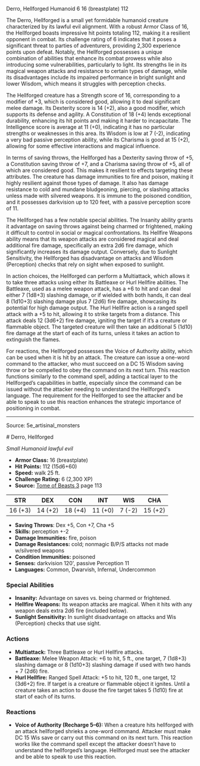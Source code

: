 <MonsterName/>Derro, Hellforged</MonsterName>
<CreatureType/>Humanoid</CreatureType>
<CR/>6</CR>
<AC/>16 (breastplate)</AC>
<HP/>112</HP>
<summary>The Derro, Hellforged is a small yet formidable humanoid creature characterized by its lawful evil alignment. With a robust Armor Class of 16, the Hellforged boasts impressive hit points totaling 112, making it a resilient opponent in combat. Its challenge rating of 6 indicates that it poses a significant threat to parties of adventurers, providing 2,300 experience points upon defeat. Notably, the Hellforged possesses a unique combination of abilities that enhance its combat prowess while also introducing some vulnerabilities, particularly to light. Its strengths lie in its magical weapon attacks and resistance to certain types of damage, while its disadvantages include its impaired performance in bright sunlight and lower Wisdom, which means it struggles with perception checks.</summary>

<detail>

The Hellforged creature has a Strength score of 16, corresponding to a modifier of +3, which is considered good, allowing it to deal significant melee damage. Its Dexterity score is 14 (+2), also a good modifier, which supports its defense and agility. A Constitution of 18 (+4) lends exceptional durability, enhancing its hit points and making it harder to incapacitate. The Intelligence score is average at 11 (+0), indicating it has no particular strengths or weaknesses in this area. Its Wisdom is low at 7 (-2), indicating a very bad passive perception ability, while its Charisma is good at 15 (+2), allowing for some effective interactions and magical influence.

In terms of saving throws, the Hellforged has a Dexterity saving throw of +5, a Constitution saving throw of +7, and a Charisma saving throw of +5, all of which are considered good. This makes it resilient to effects targeting these attributes. The creature has damage immunities to fire and poison, making it highly resilient against those types of damage. It also has damage resistance to cold and mundane bludgeoning, piercing, or slashing attacks unless made with silvered weapons. It is immune to the poisoned condition, and it possesses darkvision up to 120 feet, with a passive perception score of 11.

The Hellforged has a few notable special abilities. The Insanity ability grants it advantage on saving throws against being charmed or frightened, making it difficult to control in social or magical confrontations. Its Hellfire Weapons ability means that its weapon attacks are considered magical and deal additional fire damage, specifically an extra 2d6 fire damage, which significantly increases its damage output. Conversely, due to Sunlight Sensitivity, the Hellforged has disadvantage on attacks and Wisdom (Perception) checks that rely on sight when exposed to sunlight.

In action choices, the Hellforged can perform a Multiattack, which allows it to take three attacks using either its Battleaxe or Hurl Hellfire abilities. The Battleaxe, used as a melee weapon attack, has a +6 to hit and can deal either 7 (1d8+3) slashing damage, or if wielded with both hands, it can deal 8 (1d10+3) slashing damage plus 7 (2d6) fire damage, showcasing its potential for high damage output. The Hurl Hellfire action is a ranged spell attack with a +5 to hit, allowing it to strike targets from a distance. This attack deals 12 (3d6+2) fire damage, igniting the target if it’s a creature or flammable object. The targeted creature will then take an additional 5 (1d10) fire damage at the start of each of its turns, unless it takes an action to extinguish the flames.

For reactions, the Hellforged possesses the Voice of Authority ability, which can be used when it is hit by an attack. The creature can issue a one-word command to the attacker, who must succeed on a DC 15 Wisdom saving throw or be compelled to obey the command on its next turn. This reaction functions similarly to the command spell, adding a tactical layer to the Hellforged’s capabilities in battle, especially since the command can be issued without the attacker needing to understand the Hellforged's language. The requirement for the Hellforged to see the attacker and be able to speak to use this reaction enhances the strategic importance of positioning in combat.</detail>



---

Source: 5e_artisinal_monsters

<statblock>
# Derro, Hellforged

*Small* *Humanoid* *lawful evil*

- **Armor Class:** 16 (breastplate)
- **Hit Points:** 112 (15d6+60)
- **Speed:** walk 25 ft.
- **Challenge Rating:** 6 (2,300 XP)
- **Source:** [Tome of Beasts 3](https://koboldpress.com/kpstore/product/tome-of-beasts-3-for-5th-edition/) page 113

| STR | DEX | CON | INT | WIS | CHA |
| --- | --- | --- | --- | --- | --- |
| 16 (+3) | 14 (+2) | 18 (+4) | 11 (+0) | 7 (-2) | 15 (+2) |

- **Saving Throws**: Dex +5, Con +7, Cha +5
- **Skills:** perception +-2
- **Damage Immunities:** fire, poison
- **Damage Resistances:** cold; nonmagic B/P/S attacks not made w/silvered weapons
- **Condition Immunities:** poisoned
- **Senses:** darkvision 120', passive Perception 11
- **Languages:** Common, Dwarvish, Infernal, Undercommon

### Special Abilities

- **Insanity:** Advantage on saves vs. being charmed or frightened.
- **Hellfire Weapons:** Its weapon attacks are magical. When it hits with any weapon deals extra 2d6 fire (included below).
- **Sunlight Sensitivity:** In sunlight disadvantage on attacks and Wis (Perception) checks that use sight.

### Actions

- **Multiattack:** Three Battleaxe or Hurl Hellfire attacks.
- **Battleaxe:** Melee Weapon Attack: +6 to hit, 5 ft., one target, 7 (1d8+3) slashing damage or 8 (1d10+3) slashing damage if used with two hands + 7 (2d6) fire.
- **Hurl Hellfire:** Ranged Spell Attack: +5 to hit, 120 ft., one target, 12 (3d6+2) fire. If target is a creature or flammable object it ignites. Until a creature takes an action to douse the fire target takes 5 (1d10) fire at start of each of its turns.

### Reactions

- **Voice of Authority (Recharge 5–6):** When a creature hits hellforged with an attack hellforged shrieks a one-word command. Attacker must make DC 15 Wis save or carry out this command on its next turn. This reaction works like the command spell except the attacker doesn’t have to understand the hellforged’s language. Hellforged must see the attacker and be able to speak to use this reaction.


</statblock>



